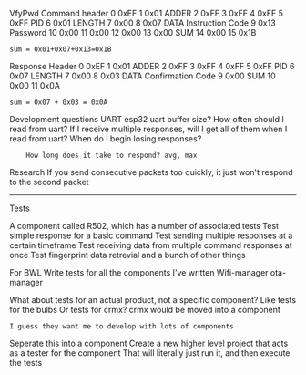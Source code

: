 VfyPwd
Command
    header
        0  0xEF
        1  0x01
    ADDER
        2  0xFF
        3  0xFF
        4  0xFF
        5  0xFF
    PID
        6  0x01
    LENGTH
        7  0x00
        8  0x07
    DATA
        Instruction Code
        9  0x13
        Password
        10 0x00
        11 0x00
        12 0x00
        13 0x00
    SUM
        14 0x00
        15 0x1B 

    sum = 0x01+0x07+0x13=0x1B

Response
    Header
        0 0xEF
        1 0x01
    ADDER
        2 0xFF
        3 0xFF
        4 0xFF
        5 0xFF
    PID
        6 0x07
    LENGTH
        7 0x00
        8 0x03
    DATA
        Confirmation Code
        9 0x00
    SUM
        10 0x00
        11 0x0A

    sum = 0x07 + 0x03 = 0x0A

Development questions
    UART
        esp32 uart buffer size? How often should I read from uart?
        If I receive multiple responses, will I get all of them when I read
        from uart? When do I begin losing responses?

        How long does it take to respond? avg, max


Research
    If you send consecutive packets too quickly, it just won't respond to the 
    second packet


-------------------------
Tests

A component called R502, which has a number of associated tests
    Test simple response for a basic command
    Test sending multiple responses at a certain timeframe
    Test receiving data from multiple command responses at once
    Test fingerprint data retrevial and a bunch of other things

For BWL
    Write tests for all the components I've written
        Wifi-manager
        ota-manager

What about tests for an actual product, not a specific component?
    Like tests for the bulbs
    Or tests for crmx?
        crmx would be moved into a component

    I guess they want me to develop with lots of components


Seperate this into a component
Create a new higher level project that acts as a tester for the component
    That will literally just run it, and then execute the tests
